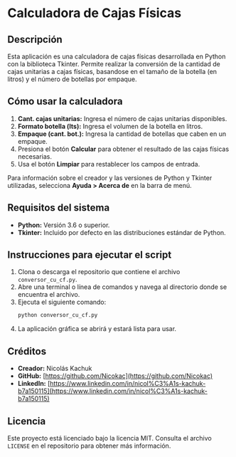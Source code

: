 # Calculadora de Cajas Físicas

## Descripción
Esta aplicación es una calculadora de cajas físicas desarrollada en Python con la biblioteca Tkinter. Permite realizar la conversión de la cantidad de cajas unitarias a cajas físicas, basandose en el tamaño de la botella (en litros) y el número de botellas por empaque.

## Cómo usar la calculadora
1. **Cant. cajas unitarias:** Ingresa el número de cajas unitarias disponibles.
2. **Formato botella (lts):** Ingresa el volumen de la botella en litros.
3. **Empaque (cant. bot.):** Ingresa la cantidad de botellas que caben en un empaque.
4. Presiona el botón **Calcular** para obtener el resultado de las cajas físicas necesarias.
5. Usa el botón **Limpiar** para restablecer los campos de entrada.

Para información sobre el creador y las versiones de Python y Tkinter utilizadas, selecciona **Ayuda > Acerca de** en la barra de menú.

## Requisitos del sistema
- **Python:** Versión 3.6 o superior.
- **Tkinter:** Incluido por defecto en las distribuciones estándar de Python.

## Instrucciones para ejecutar el script
1. Clona o descarga el repositorio que contiene el archivo `conversor_cu_cf.py`.
2. Abre una terminal o línea de comandos y navega al directorio donde se encuentra el archivo.
3. Ejecuta el siguiente comando:
   ```bash
   python conversor_cu_cf.py
   ```
4. La aplicación gráfica se abrirá y estará lista para usar.

## Créditos
- **Creador:** Nicolás Kachuk
- **GitHub:** [https://github.com/Nicokac](https://github.com/Nicokac)
- **LinkedIn:** [https://www.linkedin.com/in/nicol%C3%A1s-kachuk-b7a150115](https://www.linkedin.com/in/nicol%C3%A1s-kachuk-b7a150115)

## Licencia
Este proyecto está licenciado bajo la licencia MIT. Consulta el archivo `LICENSE` en el repositorio para obtener más información.



